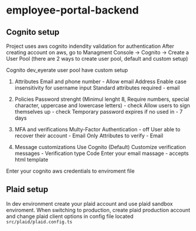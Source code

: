 # employee-portal-backend

## Cognito setup
Project uses aws cognito indendity validation for authentication
After creating account on aws, go to 
Managment Console -> Cognito -> Create a User Pool (there are 2 ways to create user pool, default and custom setup)

Cognito dev_eyerate user pool have custom setup
1. Attributes 
    Email and phone number - Allow email Address
    Enable case insensitivity for username input
    Standard attributes required - email

2. Policies
    Password strenght (Minimul lenght 8, Require numbers, special character, uppercase and lowercase letters) - check
    Allow users to sign themselves up - check
    Temporary password expires if no used in - 7 days 

3. MFA and verifications
    Multy-Factor Authentication - off
    User able to recover their account - Email Only
    Attributes to verify - Email

4. Message customizations
    Use Cognito (Default)
    Customize verification messages - Verification type Code
    Enter your email massage - accepts html template

Enter your cognito aws credentials to enviroment file

## Plaid setup
In dev environment create your plaid account and use plaid sandbox enviroment.
When switching to production, create plaid production account and change plaid client options in config file located
```src/plaid/plaid.config.ts```